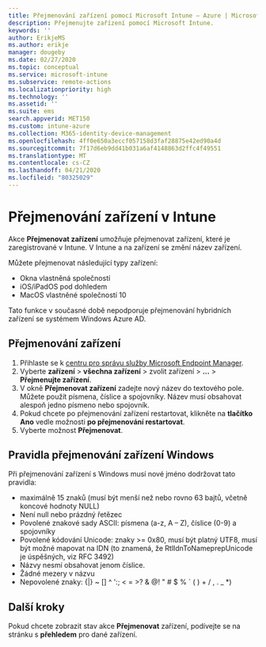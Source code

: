```yaml
---
title: Přejmenování zařízení pomocí Microsoft Intune – Azure | Microsoft Docs
description: Přejmenujte zařízení pomocí Microsoft Intune.
keywords: ''
author: ErikjeMS
ms.author: erikje
manager: dougeby
ms.date: 02/27/2020
ms.topic: conceptual
ms.service: microsoft-intune
ms.subservice: remote-actions
ms.localizationpriority: high
ms.technology: ''
ms.assetid: ''
ms.suite: ems
search.appverid: MET150
ms.custom: intune-azure
ms.collection: M365-identity-device-management
ms.openlocfilehash: 4ff0e650a3eccf057158d3faf28875e42ed90a4d
ms.sourcegitcommit: 7f17d6eb9dd41b031a6af4148863d2ffc4f49551
ms.translationtype: MT
ms.contentlocale: cs-CZ
ms.lasthandoff: 04/21/2020
ms.locfileid: "80325029"
---
```

# <a name="rename-a-device-in-intune"></a>Přejmenování zařízení v Intune

Akce **Přejmenovat zařízení** umožňuje přejmenovat zařízení, které je zaregistrované v Intune. V Intune a na zařízení se změní název zařízení.

Můžete přejmenovat následující typy zařízení:
- Okna vlastněná společností 
- iOS/iPadOS pod dohledem
- MacOS vlastněné společností 10

Tato funkce v současné době nepodporuje přejmenování hybridních zařízení se systémem Windows Azure AD.

## <a name="rename-a-device"></a>Přejmenování zařízení

1. Přihlaste se k [centru pro správu služby Microsoft Endpoint Manager](https://go.microsoft.com/fwlink/?linkid=2109431).
3. Vyberte **zařízení** > **všechna zařízení** > zvolit zařízení > **...**  >  **Přejmenujte zařízení**.
4. V okně **Přejmenovat zařízení** zadejte nový název do textového pole. Můžete použít písmena, číslice a spojovníky. Název musí obsahovat alespoň jedno písmeno nebo spojovník.
5. Pokud chcete po přejmenování zařízení restartovat, klikněte na **tlačítko Ano** vedle možnosti **po přejmenování restartovat**.
6. Vyberte možnost **Přejmenovat**.

## <a name="windows-device-rename-rules"></a>Pravidla přejmenování zařízení Windows
Při přejmenování zařízení s Windows musí nové jméno dodržovat tato pravidla:
- maximálně 15 znaků (musí být menší než nebo rovno 63 bajtů, včetně koncové hodnoty NULL)
- Není null nebo prázdný řetězec
- Povolené znakové sady ASCII: písmena (a-z, A – Z), číslice (0-9) a spojovníky
- Povolené kódování Unicode: znaky >= 0x80, musí být platný UTF8, musí být možné mapovat na IDN (to znamená, že RtlIdnToNameprepUnicode je úspěšných, viz RFC 3492)
- Názvy nesmí obsahovat jenom číslice.
- Žádné mezery v názvu
- Nepovolené znaky: {|} ~ [\] ^ ':; < = >? & @! " # $ % ` ( ) + / , . _ *)


## <a name="next-steps"></a>Další kroky

Pokud chcete zobrazit stav akce **Přejmenovat** zařízení, podívejte se na stránku s **přehledem** pro dané zařízení.
